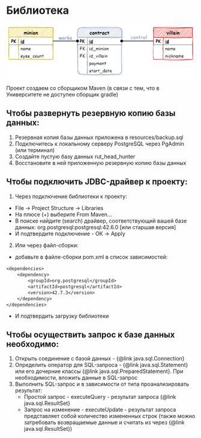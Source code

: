 # Библиотека
![er-model](src/main/resources/er-model.hh.png)

Проект создаем со сборщиком Maven (в связи с тем, что в Университете не доступен сборщик gradle)

## Чтобы развернуть резервную копию базы данных:
1) Резервная копия базы данных приложена в resources/backup.sql
2) Подключитесь к локальному серверу PostgreSQL через PgAdmin (или терминал)
3) Создайте пустую базу данных rut_head_hunter
4) Восстановите в ней приложенную резервную копию базы данных

## Чтобы подключить JDBC-драйвер к проекту:
1) Через подключение библиотеки к проекту:
* File -> Project Structure -> Libraries
* На плюсе (+) выберите From Maven...
* В поиске найдите (search) драйвер, соответствующий вашей базе данных: org.postgresql:postgresql:42.6.0 [или старшая версия]
* И подтвердите подключение - ОК -> Apply

2) Или через файл-сборки:
* добавьте в файле-сборки pom.xml в список зависимостей:
```
<dependencies>
    <dependency>
        <groupId>org.postgresql</groupId>
        <artifactId>postgresql</artifactId>
        <version>42.7.3</version>
    </dependency>
</dependencies>
```
* И подтвердить загрузку библиотеки

## Чтобы осуществить запрос к базе данных необходимо:
1) Открыть соединение с базой данных - {@link java.sql.Connection}
2) Определить оператор для SQL-запроса - {@link java.sql.Statement} или его дочерние классы {@link java.sql.PreparedStatement}. При необходимости, вложить данные в SQL-запрос
3) Выполнить SQL-запрос и в зависимости от типа проанализировать результат:
    + Простой запрос - executeQuery - результат запроса {@link java.sql.ResultSet}
    + Запрос на изменение - executeUpdate - результат запроса представляет собой количество измененных строк (также можно затребовать возвращаемые данные и считать из через {@link java.sql.ResultSet})
